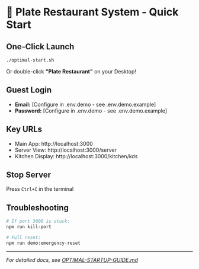 # 🚀 Plate Restaurant System - Quick Start

## One-Click Launch
```bash
./optimal-start.sh
```

Or double-click **"Plate Restaurant"** on your Desktop!

## Guest Login
- **Email:** [Configure in .env.demo - see .env.demo.example]
- **Password:** [Configure in .env.demo - see .env.demo.example]

## Key URLs
- Main App: http://localhost:3000
- Server View: http://localhost:3000/server
- Kitchen Display: http://localhost:3000/kitchen/kds

## Stop Server
Press `Ctrl+C` in the terminal

## Troubleshooting
```bash
# If port 3000 is stuck:
npm run kill-port

# Full reset:
npm run demo:emergency-reset
```

---
*For detailed docs, see [OPTIMAL-STARTUP-GUIDE.md](docs/OPTIMAL-STARTUP-GUIDE.md)*